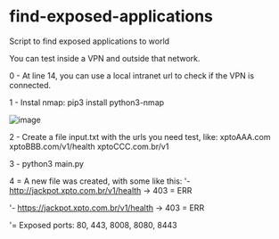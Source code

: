 # find-exposed-applications
Script to find exposed applications to world

You can test inside a VPN and outside that network.


0 - At line 14, you can use a local intranet url to check if the VPN is connected.

1 - Instal nmap: pip3 install python3-nmap

![image](https://user-images.githubusercontent.com/13826728/137327734-d8e586bb-c219-4ca1-a97a-a25e3eb7ec7f.png)

2 - Create a file input.txt with the urls you need test, like:
xptoAAA.com
xptoBBB.com/v1/health
xptoCCC.com.br/v1

3 - python3 main.py

4 = A new file was created, with some like this:
 '- http://jackpot.xpto.com.br/v1/health -> 403 =  ERR
 
 '- https://jackpot.xpto.com.br/v1/health -> 403 =  ERR
 
 '= Exposed ports: 80, 443, 8008, 8080, 8443
